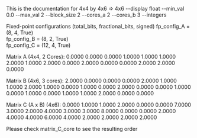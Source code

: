 This is the documentation for 4x4 by 4x6 => 4x6
--display float --min_val 0.0 --max_val 2 --block_size 2 --cores_a 2 --cores_b 3 --integers

Fixed-point configurations (total_bits, fractional_bits, signed)
fp_config_A = (8, 4, True)   
fp_config_B = (8, 2, True)   
fp_config_C = (12, 4, True)  

Matrix A (4x4, 2 Cores):
0.0000   0.0000   0.0000   1.0000
1.0000   1.0000   2.0000   1.0000
2.0000   0.0000   2.0000   0.0000
0.0000   2.0000   2.0000   0.0000

Matrix B (4x6, 3 cores):
2.0000   0.0000   0.0000   0.0000   2.0000   1.0000
1.0000   2.0000   1.0000   0.0000   1.0000   0.0000
2.0000   0.0000   0.0000   1.0000   0.0000   1.0000
0.0000   1.0000   1.0000   2.0000   0.0000   0.0000

Matrix C (A x B) (4x6):
0.0000   1.0000   1.0000   2.0000   0.0000   0.0000
7.0000   3.0000   2.0000   4.0000   3.0000   3.0000
8.0000   0.0000   0.0000   2.0000   4.0000   4.0000
6.0000   4.0000   2.0000   2.0000   2.0000   2.0000

Please check matrix_C_core to see the resulting order